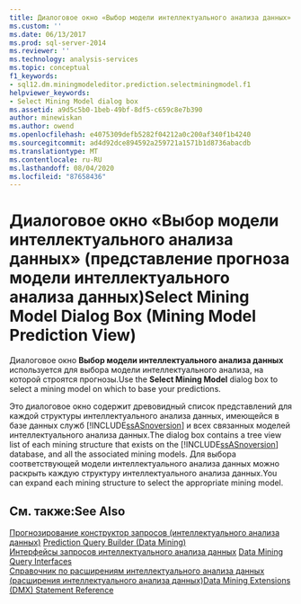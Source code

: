 ```yaml
---
title: Диалоговое окно «Выбор модели интеллектуального анализа данных» (представление прогноза модели интеллектуального анализа данных) Документация Майкрософт
ms.custom: ''
ms.date: 06/13/2017
ms.prod: sql-server-2014
ms.reviewer: ''
ms.technology: analysis-services
ms.topic: conceptual
f1_keywords:
- sql12.dm.miningmodeleditor.prediction.selectminingmodel.f1
helpviewer_keywords:
- Select Mining Model dialog box
ms.assetid: a9d5c5b0-1beb-49bf-8df5-c659c8e7b390
author: minewiskan
ms.author: owend
ms.openlocfilehash: e4075309defb5282f04212a0c200af340f1b4240
ms.sourcegitcommit: ad4d92dce894592a259721a1571b1d8736abacdb
ms.translationtype: MT
ms.contentlocale: ru-RU
ms.lasthandoff: 08/04/2020
ms.locfileid: "87658436"
---
```

# <a name="select-mining-model-dialog-box-mining-model-prediction-view"></a><span data-ttu-id="35250-102">Диалоговое окно «Выбор модели интеллектуального анализа данных» (представление прогноза модели интеллектуального анализа данных)</span><span class="sxs-lookup"><span data-stu-id="35250-102">Select Mining Model Dialog Box (Mining Model Prediction View)</span></span>
  <span data-ttu-id="35250-103">Диалоговое окно **Выбор модели интеллектуального анализа данных** используется для выбора модели интеллектуального анализа, на которой строятся прогнозы.</span><span class="sxs-lookup"><span data-stu-id="35250-103">Use the **Select Mining Model** dialog box to select a mining model on which to base your predictions.</span></span>  
  
 <span data-ttu-id="35250-104">Это диалоговое окно содержит древовидный список представлений для каждой структуры интеллектуального анализа данных, имеющейся в базе данных служб [!INCLUDE[ssASnoversion](../includes/ssasnoversion-md.md)] и всех связанных моделей интеллектуального анализа данных.</span><span class="sxs-lookup"><span data-stu-id="35250-104">The dialog box contains a tree view list of each mining structure that exists on the [!INCLUDE[ssASnoversion](../includes/ssasnoversion-md.md)] database, and all the associated mining models.</span></span> <span data-ttu-id="35250-105">Для выбора соответствующей модели интеллектуального анализа данных можно раскрыть каждую структуру интеллектуального анализа данных.</span><span class="sxs-lookup"><span data-stu-id="35250-105">You can expand each mining structure to select the appropriate mining model.</span></span>  
  
## <a name="see-also"></a><span data-ttu-id="35250-106">См. также:</span><span class="sxs-lookup"><span data-stu-id="35250-106">See Also</span></span>  
 <span data-ttu-id="35250-107">[Прогнозирование конструктор запросов &#40;интеллектуального анализа данных&#41;](prediction-query-builder-data-mining.md) </span><span class="sxs-lookup"><span data-stu-id="35250-107">[Prediction Query Builder &#40;Data Mining&#41;](prediction-query-builder-data-mining.md) </span></span>  
 <span data-ttu-id="35250-108">[Интерфейсы запросов интеллектуального анализа данных](data-mining/data-mining-query-tools.md) </span><span class="sxs-lookup"><span data-stu-id="35250-108">[Data Mining Query Interfaces](data-mining/data-mining-query-tools.md) </span></span>  
 [<span data-ttu-id="35250-109">Справочник по расширениям интеллектуального анализа данных (расширения интеллектуального анализа данных)</span><span class="sxs-lookup"><span data-stu-id="35250-109">Data Mining Extensions &#40;DMX&#41; Statement Reference</span></span>](/sql/dmx/data-mining-extensions-dmx-statements)  
  
  
